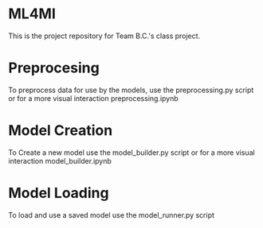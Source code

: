 # ML4MI
This is the project repository for Team B.C.'s class project.

# Preprocesing
To preprocess data for use by the models, use the preprocessing.py script or for a more visual interaction preprocessing.ipynb

# Model Creation
To Create a new model use the model_builder.py script or for a more visual interaction model_builder.ipynb

# Model Loading
To load and use a saved model use the model_runner.py script
